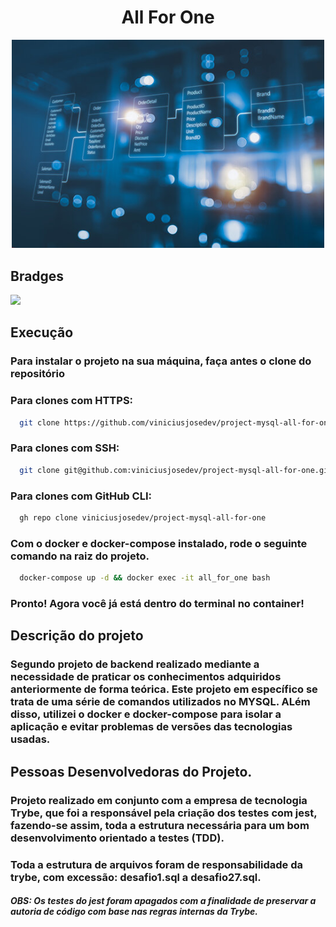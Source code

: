 <h1 align='center' id='Título-e-Imagem-de-capa'>All For One</h1>

<p align='center'>
<img src='./mysql-wallpaper.jpg' width="500" heigth="500"/>
</p>


## Bradges

<p align='left'>
<img src='https://img.shields.io/badge/STATUS-FINALIZADO-Green' width='250px'></img>


## Execução

### Para instalar o projeto na sua máquina, faça antes o clone do repositório

### Para clones com HTTPS:

```bash
  git clone https://github.com/viniciusjosedev/project-mysql-all-for-one.git
```

### Para clones com SSH:

```bash
  git clone git@github.com:viniciusjosedev/project-mysql-all-for-one.git
```

### Para clones com GitHub CLI:

```bash
  gh repo clone viniciusjosedev/project-mysql-all-for-one
```

### Com o docker e docker-compose instalado, rode o seguinte comando na raiz do projeto.

```bash
  docker-compose up -d && docker exec -it all_for_one bash
```

### Pronto! Agora você já está dentro do terminal no container!

## Descrição do projeto

### Segundo projeto de backend realizado mediante a necessidade de praticar os conhecimentos adquiridos anteriormente de forma teórica. Este projeto em específico se trata de uma série de comandos utilizados no MYSQL. ALém disso, utilizei o docker e docker-compose para isolar a aplicação e evitar problemas de versões das tecnologias usadas.

## Pessoas Desenvolvedoras do Projeto.
### Projeto realizado em conjunto com a empresa de tecnologia Trybe, que foi a responsável pela criação dos testes com jest, fazendo-se assim, toda a estrutura necessária para um bom desenvolvimento orientado a testes (TDD).
### Toda a estrutura de arquivos foram de responsabilidade da trybe, com excessão: desafio1.sql a desafio27.sql.
##### OBS: Os testes do jest foram apagados com a finalidade de preservar a autoria de código com base nas regras internas da Trybe.
